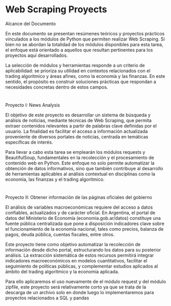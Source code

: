 # Web Scraping Proyects

Alcance del Documento

En este documento se presentan resúmenes teóricos y proyectos prácticos vinculados a los módulos de Python que permiten realizar Web Scraping. Si bien no se abordan la totalidad de los módulos disponibles para esta tarea, el enfoque está orientado a aquellos que resultan pertinentes para los proyectos aquí desarrollados.

La selección de módulos y herramientas responde a un criterio de aplicabilidad: se prioriza su utilidad en contextos relacionados con el trading algorítmico y áreas afines, como la economía y las finanzas. En este sentido, el propósito es construir soluciones prácticas que respondan a necesidades concretas dentro de estos campos.




#
Proyecto I: News Analysis

El objetivo de este proyecto es desarrollar un sistema de búsqueda y análisis de noticias, mediante técnicas de Web Scraping, que permita extraer contenidos relevantes a partir de palabras clave definidas por el usuario. La finalidad es facilitar el acceso a información actualizada proveniente de diversos portales de noticias, centrada en temáticas específicas de interés.

Para llevar a cabo esta tarea se emplearán los módulos requests y BeautifulSoup, fundamentales en la recolección y el procesamiento de contenido web en Python. Este enfoque no solo permite automatizar la obtención de datos informativos, sino que también contribuye al desarrollo de herramientas aplicables al análisis contextual en disciplinas como la economía, las finanzas y el trading algorítmico.



#
Proyecto II: Obtener información de las páginas oficiales del gobierno

El análisis de variables macroeconómicas requiere del acceso a datos confiables, actualizados y de carácter oficial. En Argentina, el portal de datos del Ministerio de Economía (economia.gob.ar/datos) constituye una fuente pública centralizada que pone a disposición indicadores clave sobre el funcionamiento de la economía nacional, tales como precios, balanza de pagos, deuda pública, cuentas fiscales, entre otros.

Este proyecto tiene como objetivo automatizar la recolección de información desde dicho portal, estructurando los datos para su posterior análisis. La extracción sistemática de estos recursos permitirá integrar indicadores macroeconómicos en modelos cuantitativos, facilitar el seguimiento de políticas públicas, y complementar estudios aplicados al ámbito del trading algorítmico y la economía aplicada.

Para ello aplicaremos el uso nuevamente de el módulo request y del módulo zipfile, este proyecto será relativamente corto ya que se trata de la descarga de un archivo solo en donde luego lo implementaremos para proyectos relacionados a SQL y pandas
